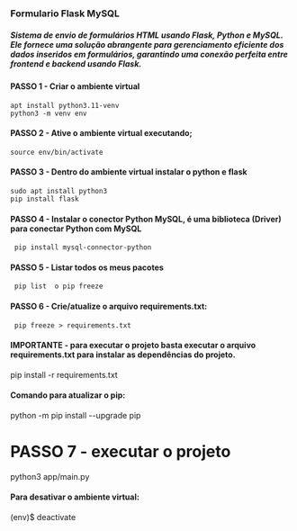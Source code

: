 ### Formulario Flask MySQL

##### Sistema de envio de formulários HTML usando Flask, Python e MySQL. Ele fornece uma solução abrangente para gerenciamento eficiente dos dados inseridos em formulários, garantindo uma conexão perfeita entre frontend e backend usando Flask.

#### PASSO 1 - Criar o ambiente virtual
	apt install python3.11-venv
	python3 -m venv env

#### PASSO 2 - Ative o ambiente virtual executando;
	source env/bin/activate
 
#### PASSO 3 - Dentro do ambiente virtual instalar o python e flask
	sudo apt install python3  
   	pip install flask

#### PASSO 4 - Instalar o conector Python MySQL, é uma biblioteca (Driver) para conectar Python com MySQL
	 pip install mysql-connector-python

#### PASSO 5 - Listar todos os meus pacotes
	 pip list  o pip freeze

#### PASSO 6 - Crie/atualize o arquivo requirements.txt:
	 pip freeze > requirements.txt

#### IMPORTANTE - para executar o projeto basta executar o arquivo requirements.txt para instalar as dependências do projeto.
pip install -r requirements.txt

#### Comando para atualizar o pip:
python -m pip install --upgrade pip

# PASSO 7 - executar o projeto
python3 app/main.py

#### Para desativar o ambiente virtual:
(env)$ deactivate
